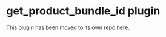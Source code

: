 # get_product_bundle_id plugin

This plugin has been moved to its own repo [here](https://github.com/lyndsey-ferguson/get_product_bundle_id/).

